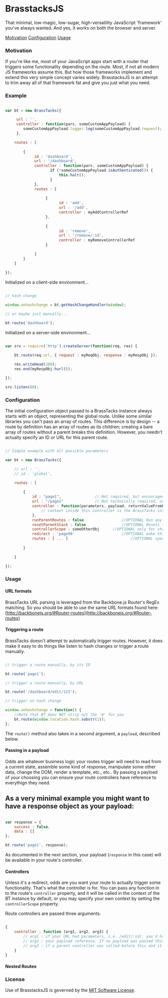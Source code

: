 # BrasstacksJS
That minimal, low-magic, low-sugar, high-versatility JavaScript 'framework' you've always wanted. And yes, it works on both the browser and server.

[Motivation](#motivation)
[Configuration](#configuration)
[Usage](#usage)

<a name="motivation"></a>
### Motivation

If you're like me, most of your JavaScript apps start with a router that triggers some functionality depending on the route. Most, if not all modern JS frameworks assume this. But how those frameworks implement and extend this very simple concept varies widely. BrasstacksJS is an attempt to trim away all of that framework fat and give you just what you need.

### Example

```javascript

var bt = new BrassTacks({

	 url : '',
	 controller : function(pars, someCustomAppPayload) {
		someCustomAppPayload.logger.log(someCustomAppPayload.request);
	 },

	routes : [
	
		{
			 id : 'dashboard',
			 url : '/dashboard',
			 controller : function(pars, someCustomAppPayload) {
					if (!someCustomAppPayload.isAuthenticated()) {
						this.halt();
					}
			 },
			 routes : [
			 
				  {
						id : 'add',
						url : '/add',
						controller : myAddControllerRef
				  },
				  
				  {
						id : 'remove',
						url : '/remove/:id',
						controller : myRemoveControllerRef
				  }
				  
			 ]
		}
	]
	
});

```

Initialized on a client-side environment...

```javascript

// hash change

window.onhashchange = bt.getHashChangeHandler(window);

// or maybe just manually...

bt.route('dashboard');

```

Initialized on a server-side environment...

```javascript

var srv = require('http').createServer(function(req, res) {

	bt.route(req.url, { request : myReqObj, response : myRespObj });
	
	res.writeHead(200);
	res.end(myRespObj.hurl());

});

srv.listen(80);


```

<a name="configuration"></a>
### Configuration

The initial configuration object passed to a BrassTacks instance always starts with an object, representing the global route. Unlike some similar libraries you can't pass an array
of routes. This difference is by design -- a route by definition has an array of routes as its children; creating a bare array of routes without a parent breaks this
definition. However, you needn't actually specify an ID or URL for this parent route.

```javascript

// Simple example with all possible parameters

var bt = new BrassTacks({

	// url : '',
	// id : 'global',

	routes : [
	
		{
			id : "page1",				// Not required, but encouraged
			url : "/page1"				// Not technically required, unless ID is also not specified 
			controller : function(parameters, payload, returnValueFromParentController) {
				// context inside this controller is the BrassTacks instance by default
			},
			runParentRoutes : false					//OPTIONAL Run any parents controllers before running this one; runs from the highest-level parent downwards
			resetParentStack : false				//OPTIONAL Resets the parent stack; this route nor any below it will run parents above this point
			controllerScope : someOtherObj		//OPTIONAL only for changing the scope the controller executes in,
			redirect : 'page99'						//OPTIONAL make this route immediately execute another route, by ID or URL
			routes : [ ... ]							//OPTIONAL specify an array of child routes
			
		}
	
	]

});


```

<a name="usage"></a>
### Usage

#### URL formats

BrassTacks URL parsing is leveraged from the Backbone.js Router's RegEx matching. So you should be able to use the same URL formats
found here: [http://backbonejs.org/#Router-routes](http://backbonejs.org/#Router-routes)

#### Triggering a route

BrassTacks doesn't attempt to automatically trigger routes. However, it does make it easy to do things like listen to hash changes or trigger a route manually.

```javascript

// trigger a route manually, by its ID

bt.route('page1');

// trigger a route manually, by URL

bt.route('/dashboard/edit/123');

// trigger on hash change

window.onhashchange = function() {
	//Note that BT does NOT strip out the '#' for you
	bt.route(window.location.hash.substr(1));
};

```

The `route()` method also takes in a second argument, a `payload`, described below.

#### Passing in a payload

Odds are whatever business logic your routes trigger will need to read from a current state, assemble some kind of response, manipulate some other data,
change the DOM, render a template, etc., etc.. By passing a payload of your choosing you can ensure your route controllers have reference to everythign they need.

As a very minimal example you might want to have a response object as your payload:
 ---
``` javascript

var response = {
	success : false,
	data : []
};

bt.route('page1', response);

```

As documented in the next section, your payload (`response` in this case) will be available in your route's controller.


#### Controllers

Unless it's a redirect, odds are you want your route to actually trigger some functionality. That's what the controller is for.
You can pass any function in to the route's `controller` property, and it will be called in the context of the BT instance by default, or you
may specify your own context by setting the `controllerScope` property.

Route controllers are passed three arguments:

```javascript

{
	controller : function (arg1, arg2, arg3) {
		// arg1 : if your URL had parameters, i.e. /edit/:id/, you'd have a key-mapped object available here
		// arg2 : your payload reference. If no payload was passed this is an empty object that will persist through any parent controllers
		// arg3 : if a parent controller was called before this and it returned a value, this value will be available here
	}
}

```

#### Nested Routes


### License

Use of BrasstacksJS is governed by the [MIT Software License](http://opensource.org/licenses/MIT).
